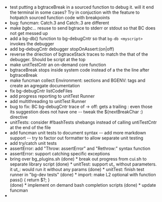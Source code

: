 
* test putting a bgtraceBreak in a sourced function to debug it. will it end the terminal in some cases? Try in conjuction with the feature to hotpatch sourced function code with breakpoints 
* bug: funcman: Catch.3 and Catch:.3 are different
* make _bgbc_... resuse to send bgtrace to stderr or stdout so that BC does not get messed up
* add a bg-db() function to bg-debugCntr so that `bg-db <myscript>` invokes the debugger
* add bg-debugCntr debugger stopOnAssert:(on|off)
* reverse the driection of bgtraceStack traces to match the that of the debugger. Should be script at the top
* make unitTestCntr an on-demand core function
* bgtraceBreak stops inside system code instead of a the the line after bgtraceBreak
* make funcman collect Environment: sections and BGENV: tags and create an agregate documentation
* fix bg-debugCntr listCodeFiles
* add progress reporting to unitTest Runner
* add multithreading to unitTest Runner
* bug to fix: BC bg-debugCntr trace of<tab> -> off: gets a trailing : even those its suggestion does not have one -- tweak the $(nextBreakChar :) directive
* unitTests: consider #!bashTests shebangs instead of calling untiTestCntr at the end of the file
* add funcman unit tests to document syntax -- add more markdown support -- try to factor out formatter to allow separate unit testing
* add try/catch unit tests
* assertError: add "Throw: assertError" and "Rethrow:" syntax function
* assertError: support catching specific exceptions
* bring over bg_plugins.sh
(done) * break out progress from cui.sh to separate library script
(done) * unitTest: support ut_<func> without parameters. it ut_<func>: would run it without any params
(done) * unitTest: finish test runner in "bg-dev tests"
(done) * import: make L2 optional with function pass() { return $?; }   
(done) * implement on demand bash completion scripts
(done) * update funcman
*
